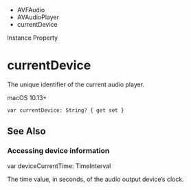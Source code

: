 

- AVFAudio
- AVAudioPlayer
-  currentDevice 

Instance Property

# currentDevice

The unique identifier of the current audio player.

macOS 10.13+

``` source
var currentDevice: String? { get set }
```

## See Also

### Accessing device information

var deviceCurrentTime: TimeInterval

The time value, in seconds, of the audio output device’s clock.

